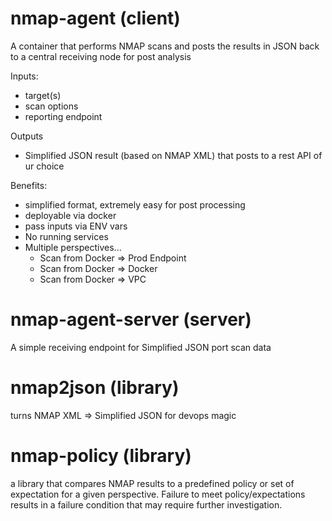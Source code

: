 # nmap-agent (client)

A container that performs NMAP scans and posts the results in JSON back to a central receiving node for post analysis

Inputs:
  - target(s)
  - scan options
  - reporting endpoint

Outputs
  - Simplified JSON result (based on NMAP XML) that posts to a rest API of ur choice

Benefits:
  - simplified format, extremely easy for post processing
  - deployable via docker
  - pass inputs via ENV vars
  - No running services
  - Multiple perspectives...
      * Scan from Docker => Prod Endpoint
      * Scan from Docker => Docker
      * Scan from Docker => VPC
      
# nmap-agent-server (server)

A simple receiving endpoint for Simplified JSON port scan data

# nmap2json (library)

turns NMAP XML => Simplified JSON for devops magic

# nmap-policy (library)

a library that compares NMAP results to a predefined policy or set of expectation for a given perspective.  Failure to meet policy/expectations results in a failure condition that may require further investigation.
